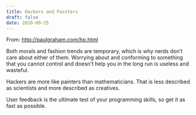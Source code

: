 ```yaml
---
title: Hackers and Painters
draft: false
date: 2020-09-25
---
```


From: http://paulgraham.com/hp.html

Both morals and fashion trends are temporary, which is why nerds don’t care about either of them. Worrying about and conforming to something that you cannot control and doesn't help you in the long run is useless and wasteful.

Hackers are more like painters than mathematicians. That is less described as scientists and more described as creatives.

User feedback is the ultimate test of your programming skills, so get it as fast as possible.